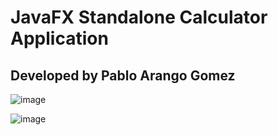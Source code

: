 # JavaFX Standalone Calculator Application
## Developed by Pablo Arango Gomez

![image](https://github.com/user-attachments/assets/88f97553-2dbe-4e2b-85eb-b9e713516ede) 

![image](https://github.com/user-attachments/assets/b67cb683-673d-4140-90e0-f3b274859a99)

